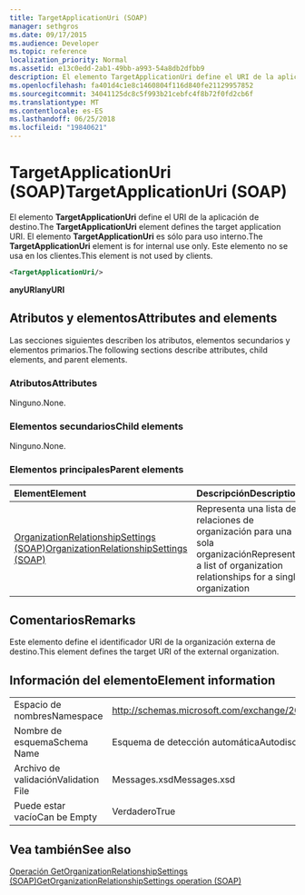 ```yaml
---
title: TargetApplicationUri (SOAP)
manager: sethgros
ms.date: 09/17/2015
ms.audience: Developer
ms.topic: reference
localization_priority: Normal
ms.assetid: e13c0edd-2ab1-49bb-a993-54a8db2dfbb9
description: El elemento TargetApplicationUri define el URI de la aplicación de destino. El elemento TargetApplicationUri es sólo para uso interno. Este elemento no se usa en los clientes.
ms.openlocfilehash: fa401d4c1e8c1460804f116d840fe21129957852
ms.sourcegitcommit: 34041125dc8c5f993b21cebfc4f8b72f0fd2cb6f
ms.translationtype: MT
ms.contentlocale: es-ES
ms.lasthandoff: 06/25/2018
ms.locfileid: "19840621"
---
```

# <a name="targetapplicationuri-soap"></a><span data-ttu-id="5956c-105">TargetApplicationUri (SOAP)</span><span class="sxs-lookup"><span data-stu-id="5956c-105">TargetApplicationUri (SOAP)</span></span>

<span data-ttu-id="5956c-106">El elemento **TargetApplicationUri** define el URI de la aplicación de destino.</span><span class="sxs-lookup"><span data-stu-id="5956c-106">The **TargetApplicationUri** element defines the target application URI.</span></span> <span data-ttu-id="5956c-107">El elemento **TargetApplicationUri** es sólo para uso interno.</span><span class="sxs-lookup"><span data-stu-id="5956c-107">The **TargetApplicationUri** element is for internal use only.</span></span> <span data-ttu-id="5956c-108">Este elemento no se usa en los clientes.</span><span class="sxs-lookup"><span data-stu-id="5956c-108">This element is not used by clients.</span></span> 
  
```XML
<TargetApplicationUri/>
```

 <span data-ttu-id="5956c-109">**anyURI**</span><span class="sxs-lookup"><span data-stu-id="5956c-109">**anyURI**</span></span>
## <a name="attributes-and-elements"></a><span data-ttu-id="5956c-110">Atributos y elementos</span><span class="sxs-lookup"><span data-stu-id="5956c-110">Attributes and elements</span></span>

<span data-ttu-id="5956c-111">Las secciones siguientes describen los atributos, elementos secundarios y elementos primarios.</span><span class="sxs-lookup"><span data-stu-id="5956c-111">The following sections describe attributes, child elements, and parent elements.</span></span>
  
### <a name="attributes"></a><span data-ttu-id="5956c-112">Atributos</span><span class="sxs-lookup"><span data-stu-id="5956c-112">Attributes</span></span>

<span data-ttu-id="5956c-113">Ninguno.</span><span class="sxs-lookup"><span data-stu-id="5956c-113">None.</span></span>
  
### <a name="child-elements"></a><span data-ttu-id="5956c-114">Elementos secundarios</span><span class="sxs-lookup"><span data-stu-id="5956c-114">Child elements</span></span>

<span data-ttu-id="5956c-115">Ninguno.</span><span class="sxs-lookup"><span data-stu-id="5956c-115">None.</span></span>
  
### <a name="parent-elements"></a><span data-ttu-id="5956c-116">Elementos principales</span><span class="sxs-lookup"><span data-stu-id="5956c-116">Parent elements</span></span>

|<span data-ttu-id="5956c-117">**Element**</span><span class="sxs-lookup"><span data-stu-id="5956c-117">**Element**</span></span>|<span data-ttu-id="5956c-118">**Descripción**</span><span class="sxs-lookup"><span data-stu-id="5956c-118">**Description**</span></span>|
|:-----|:-----|
|[<span data-ttu-id="5956c-119">OrganizationRelationshipSettings (SOAP)</span><span class="sxs-lookup"><span data-stu-id="5956c-119">OrganizationRelationshipSettings (SOAP)</span></span>](organizationrelationshipsettings-soap.md) <br/> |<span data-ttu-id="5956c-120">Representa una lista de relaciones de organización para una sola organización</span><span class="sxs-lookup"><span data-stu-id="5956c-120">Represents a list of organization relationships for a single organization</span></span>  <br/> |
   
## <a name="remarks"></a><span data-ttu-id="5956c-121">Comentarios</span><span class="sxs-lookup"><span data-stu-id="5956c-121">Remarks</span></span>

<span data-ttu-id="5956c-122">Este elemento define el identificador URI de la organización externa de destino.</span><span class="sxs-lookup"><span data-stu-id="5956c-122">This element defines the target URI of the external organization.</span></span>
  
## <a name="element-information"></a><span data-ttu-id="5956c-123">Información del elemento</span><span class="sxs-lookup"><span data-stu-id="5956c-123">Element information</span></span>

|||
|:-----|:-----|
|<span data-ttu-id="5956c-124">Espacio de nombres</span><span class="sxs-lookup"><span data-stu-id="5956c-124">Namespace</span></span>  <br/> |http://schemas.microsoft.com/exchange/2010/Autodiscover  <br/> |
|<span data-ttu-id="5956c-125">Nombre de esquema</span><span class="sxs-lookup"><span data-stu-id="5956c-125">Schema Name</span></span>  <br/> |<span data-ttu-id="5956c-126">Esquema de detección automática</span><span class="sxs-lookup"><span data-stu-id="5956c-126">Autodiscover schema</span></span>  <br/> |
|<span data-ttu-id="5956c-127">Archivo de validación</span><span class="sxs-lookup"><span data-stu-id="5956c-127">Validation File</span></span>  <br/> |<span data-ttu-id="5956c-128">Messages.xsd</span><span class="sxs-lookup"><span data-stu-id="5956c-128">Messages.xsd</span></span>  <br/> |
|<span data-ttu-id="5956c-129">Puede estar vacío</span><span class="sxs-lookup"><span data-stu-id="5956c-129">Can be Empty</span></span>  <br/> |<span data-ttu-id="5956c-130">Verdadero</span><span class="sxs-lookup"><span data-stu-id="5956c-130">True</span></span>  <br/> |
   
## <a name="see-also"></a><span data-ttu-id="5956c-131">Vea también</span><span class="sxs-lookup"><span data-stu-id="5956c-131">See also</span></span>



[<span data-ttu-id="5956c-132">Operación GetOrganizationRelationshipSettings (SOAP)</span><span class="sxs-lookup"><span data-stu-id="5956c-132">GetOrganizationRelationshipSettings operation (SOAP)</span></span>](getorganizationrelationshipsettings-operation-soap.md)

